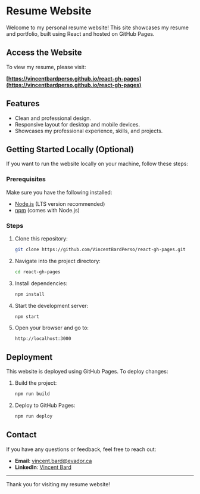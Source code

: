 # Resume Website

Welcome to my personal resume website! This site showcases my resume and portfolio, built using React and hosted on GitHub Pages.

## Access the Website

To view my resume, please visit:

**[https://vincentbardperso.github.io/react-gh-pages](https://vincentbardperso.github.io/react-gh-pages)**

## Features
- Clean and professional design.
- Responsive layout for desktop and mobile devices.
- Showcases my professional experience, skills, and projects.

## Getting Started Locally (Optional)

If you want to run the website locally on your machine, follow these steps:

### Prerequisites
Make sure you have the following installed:
- [Node.js](https://nodejs.org/) (LTS version recommended)
- [npm](https://www.npmjs.com/) (comes with Node.js)

### Steps

1. Clone this repository:
   ```bash
   git clone https://github.com/VincentBardPerso/react-gh-pages.git
   ```

2. Navigate into the project directory:
   ```bash
   cd react-gh-pages
   ```

3. Install dependencies:
   ```bash
   npm install
   ```

4. Start the development server:
   ```bash
   npm start
   ```

5. Open your browser and go to:
   ```
   http://localhost:3000
   ```

## Deployment
This website is deployed using GitHub Pages. To deploy changes:

1. Build the project:
   ```bash
   npm run build
   ```

2. Deploy to GitHub Pages:
   ```bash
   npm run deploy
   ```

## Contact
If you have any questions or feedback, feel free to reach out:
- **Email**: [vincent.bard@evador.ca](mailto:vincent.bard@evador.ca)
- **LinkedIn**: [Vincent Bard](https://www.linkedin.com/in/vincent-bard-520149202/)

---

Thank you for visiting my resume website!
